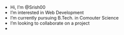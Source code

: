 - Hi, I’m @Srish00
- I’m interested in Web Development 
- I’m currently pursuing B.Tech. in Comouter Science
- I’m looking to collaborate on  a project
-

<!---
Srish00/Srish00 is a ✨ special ✨ repository because its `README.md` (this file) appears on your GitHub profile.
You can click the Preview link to take a look at your changes.
--->
